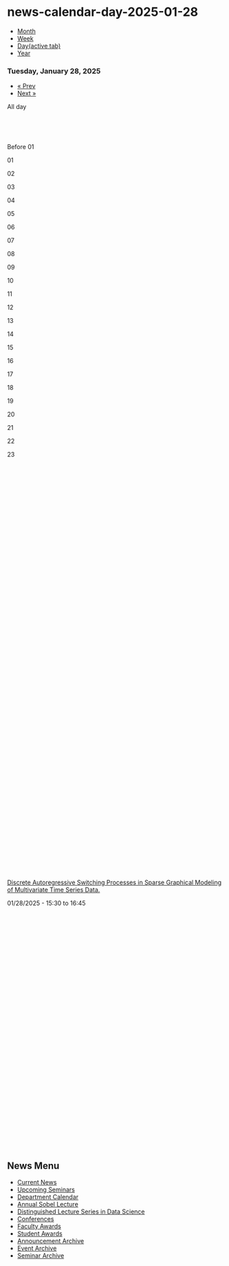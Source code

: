 # news-calendar-day-2025-01-28

<!--THE END-->

- [Month](/news/calendar)
- [Week](/news/calendar/week)
- [Day(active tab)](/news/calendar/day)
- [Year](/news/calendar/year)

### Tuesday, January 28, 2025

- [« Prev](https://www.pstat.ucsb.edu/news/calendar/day/2025-01-27 "Navigate to previous day")
- [Next »](https://www.pstat.ucsb.edu/news/calendar/day/2025-01-29 "Navigate to next day")

All day

 

 

Before 01

01

02

03

04

05

06

07

08

09

10

11

12

13

14

15

16

17

18

19

20

21

22

23

 

 

 

 

 

 

 

 

 

 

 

 

 

 

 

 

 

 

 

 

 

 

 

 

 

 

 

 

 

 

 

[Discrete Autoregressive Switching Processes in Sparse Graphical Modeling of Multivariate Time Series Data.](/news/event/1913)

01/28/2025 - 15:30 to 16:45

 

 

 

 

 

 

 

 

 

 

 

 

 

 

 

 

 

 

## News Menu

- [Current News](/news "Current News")
- [Upcoming Seminars](/news/upcoming-seminars "Upcoming Seminars")
- [Department Calendar](/news/calendar "Event & Feature Calendar")
- [Annual Sobel Lecture](/news/sobel "Annual Sobel Lecture")
- [Distinguished Lecture Series in Data Science](/news/data-science "Distinguished Lecture Series in Data Science")
- [Conferences](/news/conferences "Conferences")
- [Faculty Awards](/news/fac_award "Faculty Awards")
- [Student Awards](/news/student_award "Student Awards")
- [Announcement Archive](/news/announcement/archive)
- [Event Archive](/news/feature/archive)
- [Seminar Archive](/news/event/archive)